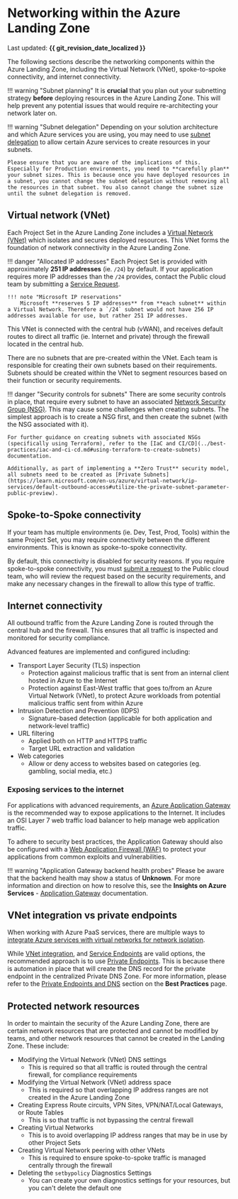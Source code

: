 # Networking within the Azure Landing Zone

Last updated: **{{ git_revision_date_localized }}**

The following sections describe the networking components within the Azure Landing Zone, including the Virtual Network (VNet), spoke-to-spoke connectivity, and internet connectivity.

!!! warning "Subnet planning"
    It is **crucial** that you plan out your subnetting strategy **before** deploying resources in the Azure Landing Zone. This will help prevent any potential issues that would require re-architecting your network later on.

!!! warning "Subnet delegation"
    Depending on your solution architecture and which Azure services you are using, you may need to use [subnet delegation](https://learn.microsoft.com/en-us/azure/virtual-network/manage-subnet-delegation?tabs=manage-subnet-delegation-portal) to allow certain Azure services to create resources in your subnets.

    Please ensure that you are aware of the implications of this. Especially for Production environments, you need to **carefully plan** your subnet sizes. This is because once you have deployed resources in a subnet, you cannot change the subnet delegation without removing all the resources in that subnet. You also cannot change the subnet size until the subnet delegation is removed.

## Virtual network (VNet)

Each Project Set in the Azure Landing Zone includes a [Virtual Network (VNet)](https://learn.microsoft.com/en-us/azure/virtual-network/virtual-networks-overview) which isolates and secures deployed resources. This VNet forms the foundation of network connectivity in the Azure Landing Zone.

!!! danger "Allocated IP addresses"
    Each Project Set is provided with approximately **251 IP addresses** (ie. `/24`) by default. If your application requires more IP addresses than the `/24` provides, contact the Public cloud team by submitting a [Service Request](https://citz-do.atlassian.net/servicedesk/customer/portal/3).

    !!! note "Microsoft IP reservations"
        Microsoft **reserves 5 IP addresses** from **each subnet** within a Virtual Network. Therefore a `/24` subnet would not have 256 IP addresses available for use, but rather 251 IP addresses.

This VNet is connected with the central hub (vWAN), and receives default routes to direct all traffic (ie. Internet and private) through the firewall located in the central hub.

There are no subnets that are pre-created within the VNet. Each team is responsible for creating their own subnets based on their requirements. Subnets should be created within the VNet to segment resources based on their function or security requirements.

!!! danger "Security controls for subnets"
    There are some security controls in place, that require every subnet to have an associated [Network Security Group (NSG)](https://learn.microsoft.com/en-us/azure/virtual-network/network-security-groups-overview). This may cause some challenges when creating subnets. The simplest approach is to create a NSG first, and then create the subnet (with the NSG associated with it).

    For further guidance on creating subnets with associated NSGs (specifically using Terraform), refer to the [IaC and CI/CD](../best-practices/iac-and-ci-cd.md#using-terraform-to-create-subnets) documentation.

    Additionally, as part of implementing a **Zero Trust** security model, all subnets need to be created as [Private Subnets](https://learn.microsoft.com/en-us/azure/virtual-network/ip-services/default-outbound-access#utilize-the-private-subnet-parameter-public-preview).

## Spoke-to-Spoke connectivity

If your team has multiple environments (ie. Dev, Test, Prod, Tools) within the same Project Set, you may require connectivity between the different environments. This is known as spoke-to-spoke connectivity.
<!-- TODO: Update to point to the Firewall Request Form once it is released -->
By default, this connectivity is disabled for security reasons. If you require spoke-to-spoke connectivity, you must [submit a request](https://citz-do.atlassian.net/servicedesk/customer/portal/3) to the Public cloud team, who will review the request based on the security requirements, and make any necessary changes in the firewall to allow this type of traffic.

## Internet connectivity

All outbound traffic from the Azure Landing Zone is routed through the central hub and the firewall. This ensures that all traffic is inspected and monitored for security compliance.

Advanced features are implemented and configured including:

- Transport Layer Security (TLS) inspection
  - Protection against malicious traffic that is sent from an internal client hosted in Azure to the Internet
  - Protection against East-West traffic that goes to/from an Azure Virtual Network (VNet), to protect Azure workloads from potential malicious traffic sent from within Azure
- Intrusion Detection and Prevention (IDPS)
  - Signature-based detection (applicable for both application and network-level traffic)
- URL filtering
  - Applied both on HTTP and HTTPS traffic
  - Target URL extraction and validation
- Web categories
  - Allow or deny access to websites based on categories (eg. gambling, social media, etc.)

### Exposing services to the internet

For applications with advanced requirements, an [Azure Application Gateway](https://learn.microsoft.com/en-us/azure/application-gateway/overview) is the recommended way to expose applications to the Internet. It includes an OSI Layer 7 web traffic load balancer to help manage web application traffic.

To adhere to security best practices, the Application Gateway should also be configured with a [Web Application Firewall (WAF)](https://learn.microsoft.com/en-us/azure/application-gateway/features#web-application-firewall) to protect your applications from common exploits and vulnerabilities.

!!! warning "Application Gateway backend health probes"
    Please be aware that the backend health may show a status of **Unknown**. For more information and direction on how to resolve this, see the **Insights on Azure Services** - [Application Gateway](../azure-services/application-gateway.md) documentation.

## VNet integration vs private endpoints

When working with Azure PaaS services, there are multiple ways to [integrate Azure services with virtual networks for network isolation](https://learn.microsoft.com/en-us/azure/virtual-network/vnet-integration-for-azure-services).

While [VNet integration](https://learn.microsoft.com/en-us/azure/virtual-network/virtual-network-for-azure-services), and [Service Endpoints](https://learn.microsoft.com/en-us/azure/virtual-network/virtual-network-service-endpoints-overview) are valid options, the recommended approach is to use [Private Endpoints](https://learn.microsoft.com/en-us/azure/private-link/private-endpoint-overview). This is because there is automation in place that will create the DNS record for the private endpoint in the centralized Private DNS Zone. For more information, please refer to the [Private Endpoints and DNS](../best-practices/be-mindful.md#private-endpoints-and-dns) section on the **Best Practices** page.

## Protected network resources

In order to maintain the security of the Azure Landing Zone, there are certain network resources that are protected and cannot be modified by teams, and other network resources that cannot be created in the Landing Zone. These include:

- Modifying the Virtual Network (VNet) DNS settings
  - This is required so that all traffic is routed through the central firewall, for compliance requirements
- Modifying the Virtual Network (VNet) address space
  - This is required so that overlapping IP address ranges are not created in the Azure Landing Zone
- Creating Express Route circuits, VPN Sites, VPN/NAT/Local Gateways, or Route Tables
  - This is so that traffic is not bypassing the central firewall
- Creating Virtual Networks
  - This is to avoid overlapping IP address ranges that may be in use by other Project Sets
- Creating Virtual Network peering with other VNets
  - This is required to ensure spoke-to-spoke traffic is managed centrally through the firewall
- Deleting the `setbypolicy` Diagnostics Settings
  - You can create your own diagnostics settings for your resources, but you can't delete the default one
